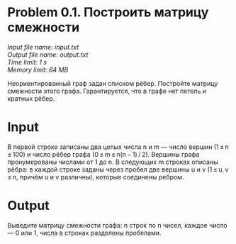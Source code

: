 # Problem 0.1. Построить матрицу смежности

*Input file name: input.txt\
Output file name: output.txt\
Time limit: 1 s\
Memory limit: 64 MB*

Неориентированный граф задан списком рёбер. Постройте матрицу смежности этого графа. Гарантируется, что в графе нет петель и кратных рёбер.

# Input

В первой строке записаны два целых числа n и m — число вершин (1 ≤ n ≤ 100) и число рёбер графа (0 ≤ m ≤ n(n − 1) / 2). Вершины графа пронумерованы числами от 1 до n. В следующих m строках описаны рёбра: в каждой строке заданы через пробел две вершины u и v (1 ≤ u, v ≤ n, причём u и v различны), которые соединены ребром.

# Output

Выведите матрицу смежности графа: n строк по n чисел, каждое число — 0 или 1, числа в строках разделены пробелами.